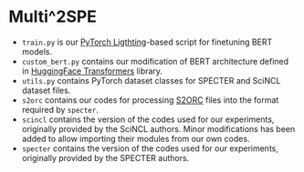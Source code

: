 # Multi^2SPE

- `train.py` is our [PyTorch Ligthting](https://github.com/Lightning-AI/lightning)-based script for finetuning BERT models.
- `custom_bert.py` contains our modification of BERT architecture defined in [HuggingFace Transformers](https://github.com/huggingface/transformers/) library.
- `utils.py` contains PyTorch dataset classes for SPECTER and SciNCL dataset files.
- `s2orc` contains our codes for processing [S2ORC](https://github.com/allenai/s2orc) files into the format required by `specter`.
- `scincl` contains the version of the codes used for our experiments, originally provided by the SciNCL authors. Minor modifications has been added to allow importing their modules from our own codes.
- `specter` contains the version of the codes used for our experiments, originally provided by the SPECTER authors.
